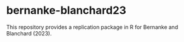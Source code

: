 # bernanke-blanchard23
This repository provides a replication package in R for Bernanke and Blanchard (2023).
